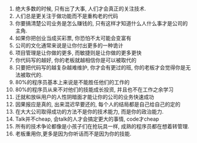 1. 绝大多数的时候, 只有出了大事, 人们才会真正的关注技术.
2. 人们总是更关注于做功能而不是重构老的代码
3. 你要搞清楚公司业务是怎么赚钱的, 只有这样才知道什么人什么事才是公司的主角.
4. 如果你把创业当成买彩票, 你恐怕不太可能会变富有
5. 公司的文化通常来说是让你付出更多的一种诡计
6. 项目管理是让你做的更多, 而敏捷则是让你做的更多更快
7. 你代码写的越好, 你的老板就越相信你是可以被取代的
8. 只要把代码写的越复杂越难维护, 你才会有更过的班, 你的老板才会觉得你是无法被取代的.
9. 80%的程序员基本上来说是不能胜任他们的工作的
10. 80%的程序员从来不对他们的技能成长投资, 并且也不在工作之余学习
11. 迁就和放纵用户的人性阴暗面才能让你的公司的业务快速成功
12. 因果报应是真的, 出来混迟早要还的, 每个人的结局都是自己给自己的定的
13. 在大大公司取得成功的方法不是你的技术能力, 而是你的政治能力.
14. Talk并不cheap, 会talk的人才会搞定更大的事情, code才cheap
15. 所有的技术争论都像是小孩子们在抢玩具一样, 成熟的程序员都在想着转管理.
16. 老板重用你,更多是因为你听话而不是因为你的技能.
